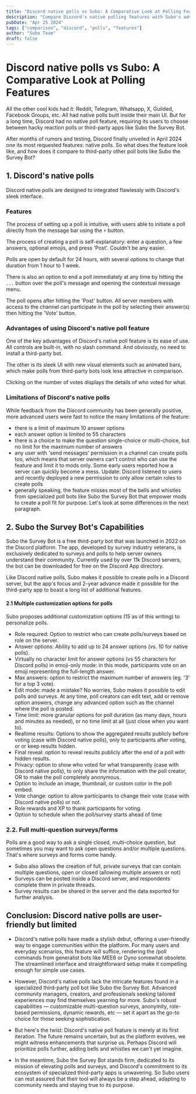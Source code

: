 ```yaml
---
title: "Discord native polls vs Subo: A Comparative Look at Polling Features"
description: "Compare Discord's native polling features with Subo's advanced survey capabilities to decide which is best for your community."
pubDate: "Apr 25 2024"
tags: ["comparison", "discord", "polls", "features"]
author: "Subo Team"
draft: false
---
```


# Discord native polls vs Subo: A Comparative Look at Polling Features

All the other cool kids had it: Reddit, Telegram, Whatsapp, X, Guilded, Facebook Groups, etc. All had native polls built inside their main UI. But for a long time, Discord had no native poll feature, requiring its users to choose between hacky reaction polls or third-party apps like Subo the Survey Bot.

After months of rumors and testing, Discord finally unveiled in April 2024 one its most requested features: native polls. So what does the feature look like, and how does it compare to third-party other poll bots like Subo the Survey Bot?

## 1. Discord's native polls

Discord native polls are designed to integrated flawlessly with Discord's sleek interface.

### Features

The process of setting up a poll is intuitive, with users able to initiate a poll directly from the message bar using the `+` button.

The process of creating a poll is self-explanatory: enter a question, a few answers, optional emojis, and press 'Post'. Couldn't be any easier.

Polls are open by default for 24 hours, with several options to change that duration from 1 hour to 1 week.

There is also an option to end a poll immediately at any time by hitting the `...` button over the poll's message and opening the contextual message menu.

The poll opens after hitting the 'Post' button. All server members with access to the channel can participate in the poll by selecting their answer(s) then hitting the 'Vote' button.

### Advantages of using Discord's native poll feature

One of the key advantages of Discord's native poll feature is its ease of use. All controls are built-in, with no slash command. And obviously, no need to install a third-party bot.

The other is its sleek UI with new visual elements such as animated bars, which make polls from third-party bots look less attractive in comparison.

Clicking on the number of votes displays the details of who voted for what.

### Limitations of Discord's native polls

While feedback from the Discord community has been generally positive, more advanced users were fast to notice the many limitations of the feature:

- there is a limit of maximum 10 answer options
- each answer option is limited to 55 characters
- there is a choice to make the question single-choice or multi-choice, but no limit for the maximum number of answers
- any user with 'send messages' permission in a channel can create polls too, which means that server owners can't control who can use the feature and limit it to mods only. Some early users reported how a server can quickly become a mess. Update: Discord listened to users and recently deployed a new permission to only allow certain roles to create polls
- generally speaking, the feature misses most of the bells and whistles from specialized poll bots like Subo the Survey Bot that empower mods to create a poll fit for purpose. Let's look at some differences in the next paragraph.

## 2. Subo the Survey Bot's Capabilities

Subo the Survey Bot is a free third-party bot that was launched in 2022 on the Discord platform. The app, developed by survey industry veterans, is exclusively dedicated to surveys and polls to help server owners understand their community. Currently used by over 11k Discord servers, the bot can be downloaded for free on the Discord App directory.

Like Discord native polls, Subo makes it possible to create polls in a Discord server, but the app's focus and 2-year advance made it possible for the third-party app to boast a long list of additional features.

#### 2.1 Multiple customization options for polls

Subo proposes additional customization options (15 as of this writing) to personalize polls.

- Role required: Option to restrict who can create polls/surveys based on role on the server.
- Answer options: Ability to add up to 24 answer options (vs. 10 for native polls).
- Virtually no character limit for answer options (vs 55 characters for Discord polls) in emoji-only mode: in this mode, participants vote on an emoji representing the full-length answer.
- Max answers: option to restrict the maximum number of answers (eg. '3' for a top 3 vote).
- Edit mode: made a mistake? No worries, Subo makes it possible to edit polls and surveys. At any time, poll creators can edit text, add or remove option answers, change any advanced option such as the channel where the poll is posted.
- Time limit: more granular options for poll duration (as many days, hours and minutes as needed), or no time limit at all (just close when you want to).
- Realtime results: Options to show the aggregated results publicly before voting (case with Discord native polls), only to participants after voting, or or keep results hidden.
- Final reveal: option to reveal results publicly after the end of a poll with hidden results.
- Privacy: option to show who voted for what transparently (case with Discord native polls), to only share the information with the poll creator, OR to make the poll completely anonymous.
- Option to include an image, thumbnail, or custom color in the poll embed.
- Vote change: option to allow participants to change their vote (case with Discord native polls) or not.
- Role rewards and XP to thank participants for voting.
- Option to schedule when the poll/survey starts ahead of time

### 2.2. Full multi-question surveys/forms

Polls are a good way to ask a single closed, multi-choice question, but sometimes you may want to ask open questions and/or multiple questions. That's where surveys and forms come handy.

- Subo also allows the creation of full, private surveys that can contain multiple questions, open or closed (allowing multiple answers or not)
- Surveys can be posted inside a Discord server, and respondents complete them in private threads.
- Survey results can be shared in the server and the data exported for further analysis.

## Conclusion: Discord native polls are user-friendly but limited

- Discord's native polls have made a stylish debut, offering a user-friendly way to engage communities within the platform. For many users and everyday scenarios, this feature will suffice, rendering the /poll commands from generalist bots like MEE6 or Dyno somewhat obsolete. The streamlined interface and straightforward setup make it compelling enough for simple use cases.

- However, Discord's native polls lack the intricate features found in a specialized third-party poll bot like Subo the Survey Bot. Advanced community managers, creators, and professionals seeking tailored experiences may find themselves yearning for more. Subo's robust capabilities — customizable multi-question surveys, anonymity, role-based permissions, dynamic rewards, etc — set it apart as the go-to choice for those seeking sophistication.

- But here's the twist: Discord's native poll feature is merely at its first iteration. The future remains uncertain, but as the platform evolves, we might witness enhancements that surprise us. Perhaps Discord will prioritize polls further, adding bells and whistles we can't yet imagine.

- In the meantime, Subo the Survey Bot stands firm, dedicated to its mission of elevating polls and surveys, and Discord's commitment to its ecosystem of specialized third-party apps is unwavering. So Subo users can rest assured that their tool will always be a step ahead, adapting to community needs and staying true to its purpose.